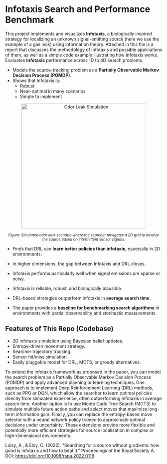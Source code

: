 # Infotaxis Search and Performance Benchmark

This project implements and visualizes **Infotaxis**, a biologically inspired strategy for localizing an unknown signal-emitting source (here we use the example of a gas leak) using information theory. Attached in this file
is a report that discusses the methodology of infotaxis and possible applications of them, as well as a simple code example illustrating how infotaxis works. 
Evaluates **Infotaxis** performance across 1D to 4D search problems.
- Models the source-tracking problem as a **Partially Observable Markov Decision Process (POMDP)**.
- Shows that Infotaxis is:
    - Robust
    - Near-optimal in many scenarios
    - Simple to implement
<p align="center">
  <img src="https://github.com/user-attachments/assets/c9bdf184-c837-437b-8e17-568aa012d18e" alt="Odor Leak Simulation" width="400"/>
</p>
<p align="center"><sub><i>Figure: Simulated odor leak scenario where the searcher navigates a 2D grid to localize the source based on intermittent sensor signals.</i></sub></p>

- Finds that DRL can **learn better policies than infotaxis**, especially in 2D environments.
- In higher dimensions, the gap between Infotaxis and DRL closes.
- Infotaxis performs particularly well when signal emissions are sparse or noisy.

- Infotaxis is reliable, robust, and biologically plausible.
- DRL-based strategies outperform infotaxis in **average search time**.
- The paper provides a **baseline for benchmarking search algorithms** in environments with partial observability and stochastic measurements.

## Features of This Repo (Codebase)
-  2D infotaxis simulation using Bayesian belief updates.
-  Entropy-driven movement strategy.
-  Searcher trajectory tracking.
-  Sensor hit/miss simulation.
-  Easily pluggable model for DRL, MCTS, or greedy alternatives.

To extend the infotaxis framework as proposed in the paper, you can model the search problem as a Partially Observable Markov Decision Process (POMDP) and apply advanced planning or learning techniques.
One approach is to implement Deep Reinforcement Learning (DRL) methods, such as PPO or DQN, which allow the searcher to learn optimal policies directly from simulated experience, often outperforming infotaxis
in average search time. Another option is to use Monte Carlo Tree Search (MCTS) to simulate multiple future action paths and select moves that maximize long-term information gain.
Finally, you can replace the entropy-based move selector with a neural network policy trained to approximate optimal decisions under uncertainty. These extensions provide more flexible and potentially more
efficient strategies for source localization in complex or high-dimensional environments.










Loisy, A., & Eloy, C. (2022). "Searching for a source without gradients: how good is infotaxis and how to beat it." 
Proceedings of the Royal Society A. 
DOI: https://doi.org/10.1098/rspa.2022.0118
